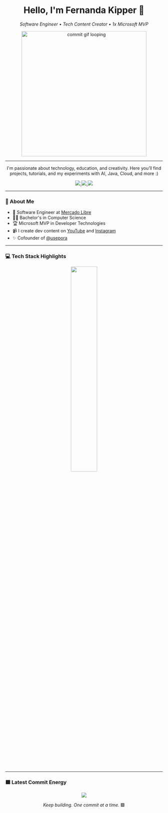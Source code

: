 <h1 align="center">Hello, I'm Fernanda Kipper 👋</h1>

<p align="center">
  <em>Software Engineer • Tech Content Creator • 1x Microsoft MVP</em>
</p>

<p align="center">
  <img src="https://github.com/Fernanda-Kipper/Fernanda-Kipper/blob/main/commit-animation.gif" width="400px" alt="commit gif looping" />
</p>

---

<p align="center">
  I'm passionate about technology, education, and creativity.  
  Here you’ll find projects, tutorials, and my experiments with AI, Java, Cloud, and more :)
</p>

<p align="center">
  <a href="https://www.linkedin.com/in/fernanda-kipper-5958a61a9/">
    <img src="https://img.shields.io/badge/-LinkedIn-00AB33?style=flat-square&logo=Linkedin&logoColor=white">
  </a>
  <a href="https://fernandakipper.com/">
    <img src="https://img.shields.io/badge/-Website-00AB33?style=flat-square&logo=Google-Chrome&logoColor=white">
  </a>
  <a href="mailto:contato@fernandakipper.com">
    <img src="https://img.shields.io/badge/-contato@fernandakipper.com-00AB33?style=flat-square&logo=Gmail&logoColor=white">
  </a>
</p>

---

### 🧠 About Me

- 🔭 Software Engineer at [Mercado Libre](https://www.mercadolivre.com.br/)
- 🧑‍🏫 Bachelor's in Computer Science
- 🏆 Microsoft MVP in Developer Technologies
- 📹 I create dev content on [YouTube](https://www.youtube.com/@kipperdev) and [Instagram](https://www.instagram.com/kipper.dev/)
- ✨ Cofounder of [@usepora](https://usepora.com.br/)

---

### 💻 Tech Stack Highlights

<p align="center">
  <img width="41%" src="https://github-readme-stats.vercel.app/api/top-langs/?username=Fernanda-Kipper&layout=compact&hide_border=true&title_color=00ff99&text_color=ffffff&bg_color=0d1117" />
</p>

---

### 🟩 Latest Commit Energy

<p align="center">
<img src="https://github-readme-stats.vercel.app/api?username=Fernanda-Kipper&show_icons=true&theme=github_dark&hide_border=true&title_color=00ff99&icon_color=00ff99&text_color=ffffff" />
</p>

<p align="center">
  <em>Keep building. One commit at a time.</em> 🟩
</p>

